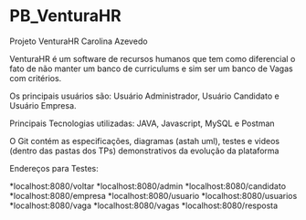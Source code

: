 # PB_VenturaHR
Projeto VenturaHR Carolina Azevedo
 
VenturaHR é um software de recursos humanos que tem como diferencial o fato de não manter um banco de curriculums e sim ser um banco de Vagas com critérios.

Os principais usuários são: Usuário Administrador, Usuário Candidato e Usuário Empresa.

Principais Tecnologias utilizadas: JAVA, Javascript, MySQL e Postman

O Git contém as especificações, diagramas (astah uml), testes e videos (dentro das pastas dos TPs) demonstrativos da evolução da plataforma


Endereços para Testes:

*localhost:8080/voltar
*localhost:8080/admin
*localhost:8080/candidato
*localhost:8080/empresa
*localhost:8080/usuario
*localhost:8080/usuarios
*localhost:8080/vaga
*localhost:8080/vagas
*localhost:8080/resposta

